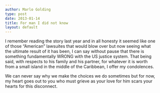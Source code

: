 ```yaml
---
author: Marlo Golding
type: post
date: 2013-01-14
title: For man I did not know
layout: default
---
```

I remember reading the story last year and in all honesty it seemed like one of those “American” lawsuites that would blow over but now seeing what the ultimate result of it has been, I can say without pause that there is something fundamentally WRONG with the US justice system. That being said, with respects to his family and his partner, for whatever it is worth from a small island in the middle of the Caribbean, I offer my condolences.
 
We can never say why we make the choices we do sometimes but for now, my heart goes out to you who must grieve as your love for him scars your hearts for this disconnect. 